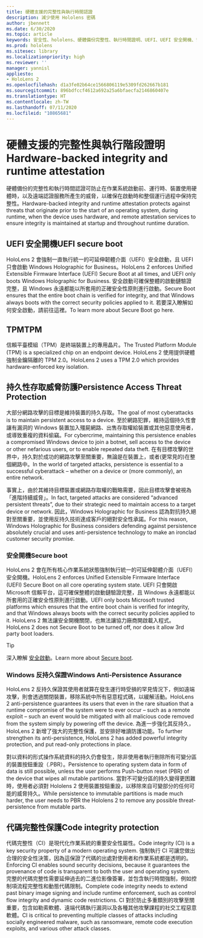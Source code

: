 ```yaml
---
title: 硬體支援的完整性與執行時間認證
description: 減少使用 Hololens 密碼
author: jbennett
ms.date: 6/30/2020
ms.topic: article
keywords: 安全性、hololens、硬體備份完整性、執行時間證明、UEFI、UEFI 安全開機、安全啟動、TPM、威脅防護、Windows 反持久保證、代碼完整性、代碼保護、
ms.prod: hololens
ms.sitesec: library
ms.localizationpriority: high
ms.reviewer: ''
manager: yannisl
appliesto:
- HoloLens 2
ms.openlocfilehash: d1a3fe02b64ce1566806119e5309fd262667b181
ms.sourcegitcommit: 896bdfccf4612a692a25a6bfaecfa2146860407e
ms.translationtype: HT
ms.contentlocale: zh-TW
ms.lasthandoff: 07/11/2020
ms.locfileid: "10865681"
---
```

# <span data-ttu-id="15a29-104">硬體支援的完整性與執行階段證明</span><span class="sxs-lookup"><span data-stu-id="15a29-104">Hardware-backed integrity and runtime attestation</span></span>

<span data-ttu-id="15a29-105">硬體備份的完整性和執行時間認證可防止在作業系統啟動前、運行時、裝置使用硬體時，以及遠端認證服務所產生的威脅，以確保在啟動時和整個運行過程中保持完整性。</span><span class="sxs-lookup"><span data-stu-id="15a29-105">Hardware-backed integrity and runtime attestation protects against threats that originate prior to the start of an operating system, during runtime, when the device uses hardware, and remote attestation services to ensure integrity is maintained at startup and throughout runtime duration.</span></span>

## <span data-ttu-id="15a29-106">UEFI 安全開機</span><span class="sxs-lookup"><span data-stu-id="15a29-106">UEFI secure boot</span></span>

<span data-ttu-id="15a29-107">HoloLens 2 會強制一直執行統一的可延伸韌體介面（UEFI）安全啟動，且 UEFI 只會啟動 Windows Holographic for Business。</span><span class="sxs-lookup"><span data-stu-id="15a29-107">HoloLens 2 enforces Unified Extensible Firmware Interface (UEFI) Secure Boot at all times, and UEFI only boots Windows Holographic for Business.</span></span>
<span data-ttu-id="15a29-108">安全啟動可確保整體的啟動鏈驗證完整，且 Windows 永遠都能以所套用的正確安全性原則進行啟動。</span><span class="sxs-lookup"><span data-stu-id="15a29-108">Secure Boot ensures that the entire boot chain is verified for integrity, and that Windows always boots with the correct security policies applied to it.</span></span> <span data-ttu-id="15a29-109">若要深入瞭解如何安全啟動，請前往這裡。</span><span class="sxs-lookup"><span data-stu-id="15a29-109">To learn more about Secure Boot go here.</span></span>

## <span data-ttu-id="15a29-110">TPM</span><span class="sxs-lookup"><span data-stu-id="15a29-110">TPM</span></span>

<span data-ttu-id="15a29-111">信賴平臺模組（TPM）是終端裝置上的專用晶片。</span><span class="sxs-lookup"><span data-stu-id="15a29-111">The Trusted Platform Module (TPM) is a specialized chip on an endpoint device.</span></span> <span data-ttu-id="15a29-112">HoloLens 2 使用提供硬體強制金鑰隔離的 TPM 2.0。</span><span class="sxs-lookup"><span data-stu-id="15a29-112">HoloLens 2 uses a TPM 2.0 which provides hardware-enforced key isolation.</span></span>

## <span data-ttu-id="15a29-113">持久性存取威脅防護</span><span class="sxs-lookup"><span data-stu-id="15a29-113">Persistence Access Threat Protection</span></span>

<span data-ttu-id="15a29-114">大部分網路攻擊的目標是維持裝置的持久存取。</span><span class="sxs-lookup"><span data-stu-id="15a29-114">The goal of most cyberattacks is to maintain persistent access to a device.</span></span> <span data-ttu-id="15a29-115">至於網路犯罪，維持這個持久性會讓有漏洞的 Windows 裝置加入殭屍網路、出售存取權給裝置或其他惡意使用者，或導致重複的資料偷竊。</span><span class="sxs-lookup"><span data-stu-id="15a29-115">For cybercrime, maintaining this persistence enables a compromised Windows device to join a botnet, sell access to the device or other nefarious users, or to enable repeated data theft.</span></span> <span data-ttu-id="15a29-116">在有目標攻擊的世界中，持久對於成功的網路攻擊至關重要，無論是在裝置上，或者(更常見的)在整個網路中。</span><span class="sxs-lookup"><span data-stu-id="15a29-116">In the world of targeted attacks, persistence is essential to a successful cyberattack – whether on a device or (more commonly), an entire network.</span></span>  

<span data-ttu-id="15a29-117">事實上，由於其維持目標裝置或網路存取權的戰略需要，因此目標攻擊會被視為「進階持續威脅」。</span><span class="sxs-lookup"><span data-stu-id="15a29-117">In fact, targeted attacks are considered “advanced persistent threats”, due to their strategic need to maintain access to a target device or network.</span></span> <span data-ttu-id="15a29-118">因此，Windows Holographic for Business 認為對抗持久絕對至關重要，並使用反持久技術達成客戶的絕對安全性承諾。</span><span class="sxs-lookup"><span data-stu-id="15a29-118">For this reason, Windows Holographic for Business considers defending against persistence absolutely crucial and uses anti-persistence technology to make an ironclad customer security promise.</span></span>

### <span data-ttu-id="15a29-119">安全開機</span><span class="sxs-lookup"><span data-stu-id="15a29-119">Secure boot</span></span> 

<span data-ttu-id="15a29-120">HoloLens 2 會在所有核心作業系統狀態強制執行統一的可延伸韌體介面（UEFI）安全開機。</span><span class="sxs-lookup"><span data-stu-id="15a29-120">HoloLens 2 enforces Unified Extensible Firmware Interface (UEFI) Secure Boot on all core operating system state.</span></span> <span data-ttu-id="15a29-121">UEFI 只會開啟 Microsoft 信賴平台，這可確保整體的啟動鏈驗證完整，且 Windows 永遠都能以所套用的正確安全性原則進行啟動。</span><span class="sxs-lookup"><span data-stu-id="15a29-121">UEFI only boots Microsoft trusted platforms which ensures that the entire boot chain is verified for integrity, and that Windows always boots with the correct security policies applied to it.</span></span> <span data-ttu-id="15a29-122">HoloLens 2 無法讓安全開機關閉，也無法讓協力廠商開啟載入程式。</span><span class="sxs-lookup"><span data-stu-id="15a29-122">HoloLens 2 does not Secure Boot to be turned off, nor does it allow 3rd party boot loaders.</span></span>

> [!Tip]
> <span data-ttu-id="15a29-123">深入瞭解 [安全啟動](https://docs.microsoft.com/windows-hardware/design/device-experiences/oem-secure-boot)。</span><span class="sxs-lookup"><span data-stu-id="15a29-123">Learn more about [Secure boot](https://docs.microsoft.com/windows-hardware/design/device-experiences/oem-secure-boot).</span></span>

### <span data-ttu-id="15a29-124">Windows 反持久保證</span><span class="sxs-lookup"><span data-stu-id="15a29-124">Windows Anti-Persistence Assurance</span></span>

<span data-ttu-id="15a29-125">HoloLens 2 反持久保證其使用者就算在發生運行時受損的罕見情況下，例如遠端攻擊，則會透過關閉裝置，移除系統中所有惡意程式碼，以緩解活動。</span><span class="sxs-lookup"><span data-stu-id="15a29-125">HoloLens 2 anti-persistence guarantees its users that even in the rare situation that a runtime compromise of the system were to ever occur – such as a remote exploit – such an event would be mitigated with all malicious code removed from the system simply by powering off the device.</span></span> <span data-ttu-id="15a29-126">為進一步強化其反持久，HoloLens 2 新增了強大的完整性保護，並安排好唯讀防護功能。</span><span class="sxs-lookup"><span data-stu-id="15a29-126">To further strengthen its anti-persistence, HoloLens 2 has added powerful integrity protection, and put read-only protections in place.</span></span>

<span data-ttu-id="15a29-127">對以資料的形式操作系統資料的持久仍會發生，除非使用者執行刪除所有可變分區的裝置按鈕重設（.PBR）。</span><span class="sxs-lookup"><span data-stu-id="15a29-127">Persistence to operating system data in form of data is still possible, unless the user performs Push-button reset (PBR) of the device that wipes all mutable partitions.</span></span> <span data-ttu-id="15a29-128">當對不可變分區的持久變得更困難時，使用者必須對 Hololens 2 使用裝置按鈕重設，以移除來自可變部分的任何可能的威脅持久。</span><span class="sxs-lookup"><span data-stu-id="15a29-128">While persistence to immutable partitions is made much harder, the user needs to PBR the Hololens 2 to remove any possible threat-persistence from mutable parts.</span></span>

## <span data-ttu-id="15a29-129">代碼完整性保護</span><span class="sxs-lookup"><span data-stu-id="15a29-129">Code integrity protection</span></span> 

<span data-ttu-id="15a29-130">代碼完整性（CI）是現代化作業系統的重要安全性屬性。</span><span class="sxs-lookup"><span data-stu-id="15a29-130">Code integrity (CI) is a key security property of a modern operating system.</span></span> <span data-ttu-id="15a29-131">強制執行 CI 可讓您做出合理的安全性決策，因為這保證了代碼的出處對使用者和作業系統都是透明的。</span><span class="sxs-lookup"><span data-stu-id="15a29-131">Enforcing CI enables sound security decisions, because it guarantees the provenance of code is transparent to both the user and operating system.</span></span> <span data-ttu-id="15a29-132">完整的代碼完整性需要延伸過去的二進位影像簽署，並包含執行時間強制，例如控制項流程完整性和動態代碼限制。</span><span class="sxs-lookup"><span data-stu-id="15a29-132">Complete code integrity needs to extend past binary image signing and include runtime enforcement, such as control flow integrity and dynamic code restrictions.</span></span> <span data-ttu-id="15a29-133">CI 對於防止多重類別的攻擊至關重要，包含如勒索軟體、遠端代碼執行漏洞以及各種其他攻擊課程的社交工程惡意軟體。</span><span class="sxs-lookup"><span data-stu-id="15a29-133">CI is critical to preventing multiple classes of attacks including socially engineered malware, such as ransomware, remote code execution exploits, and various other attack classes.</span></span>
